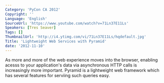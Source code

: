 ```yaml
---
Category: 'PyCon CA 2012'
Copyright: ''
Language: 'English'
SourceUrl: 'https://www.youtube.com/watch?v=71Ln37E11Ls'
Speakers: [Tres Seaver]
Tags: []
ThumbnailUrl: 'http://i4.ytimg.com/vi/71Ln37E11Ls/hqdefault.jpg'
Title: 'Lightweight Web Services with Pyramid'
date: '2012-11-10'
---
```

As more and more of the web experience moves into the browser, enabling acesss
to your application's data via asynchronous HTTP calls is increasingly more
important. Pyramid is a lightweight web framework which has several features
for serviing such queries easy.
